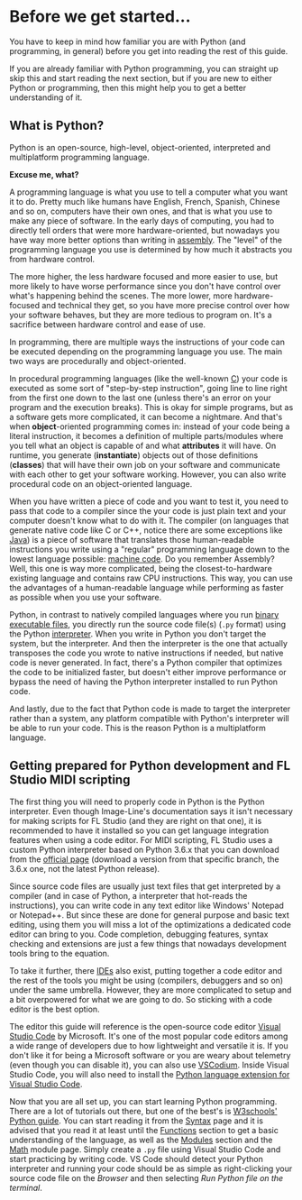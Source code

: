 # Before we get started...

You have to keep in mind how familiar you are with Python (and programming, in general) before you get into reading the rest of this guide.

If you are already familiar with Python programming, you can straight up skip this and start reading the next section, but if you are new to either Python or programming, then this might help you to get a better understanding of it.

## What is Python?

Python is an open-source, high-level, object-oriented, interpreted and multiplatform programming language.

**Excuse me, what?**

A programming language is what you use to tell a computer what you want it to do. Pretty much like humans have English, French, Spanish, Chinese and so on, computers have their own ones, and that is what you use to make any piece of software. In the early days of computing, you had to directly tell orders that were more hardware-oriented, but nowadays you have way more better options than writing in [assembly](https://en.wikipedia.org/wiki/Assembly_language). The "level" of the programming language you use is determined by how much it abstracts you from hardware control.

The more higher, the less hardware focused and more easier to use, but more likely to have worse performance since you don't have control over what's happening behind the scenes. The more lower, more hardware-focused and technical they get, so you have more precise control over how your software behaves, but they are more tedious to program on. It's a sacrifice between hardware control and ease of use.

In programming, there are multiple ways the instructions of your code can be executed depending on the programming language you use. The main two ways are procedurally and object-oriented.

In procedural programming languages (like the well-known [C](https://en.wikipedia.org/wiki/C_(programming_language))) your code is executed as some sort of "step-by-step instruction", going line to line right from the first one down to the last one (unless there's an error on your program and the execution breaks). This is okay for simple programs, but as a software gets more complicated, it can become a nightmare. And that's when **object**-oriented programming comes in: instead of your code being a literal instruction, it becomes a definition of multiple parts/modules where you tell what an object is capable of and what **attributes** it will have. On runtime, you generate (**instantiate**) objects out of those definitions (**classes**) that will have their own job on your software and communicate with each other to get your software working. However, you can also write procedural code on an object-oriented language.

When you have written a piece of code and you want to test it, you need to pass that code to a compiler since the your code is just plain text and your computer doesn't know what to do with it. The compiler (on languages that generate native code like C or C++, notice there are some exceptions like [Java](https://en.wikipedia.org/wiki/Java_compiler)) is a piece of software that translates those human-readable instructions you write using a "regular" programming language down to the lowest language possible: [machine code](https://en.wikipedia.org/wiki/Machine_code). Do you remember Assembly? Well, this one is way more complicated, being the closest-to-hardware existing language and contains raw CPU instructions. This way, you can use the advantages of a human-readable language while performing as faster as possible when you use your software.

Python, in contrast to natively compiled languages where you run [binary executable files](https://en.wikipedia.org/wiki/Executable), you directly run the source code file(s) (`.py` format) using the Python [interpreter](https://techterms.com/definition/interpreter). When you write in Python you don't target the system, but the interpreter. And then the interpreter is the one that actually transposes the code you wrote to native instructions if needed, but native code is never generated. In fact, there's a Python compiler that optimizes the code to be initialized faster, but doesn't either improve performance or bypass the need of having the Python interpreter installed to run Python code.

And lastly, due to the fact that Python code is made to target the interpreter rather than a system, any platform compatible with Python's interpreter will be able to run your code. This is the reason Python is a multiplatform language.

## Getting prepared for Python development and FL Studio MIDI scripting

The first thing you will need to properly code in Python is the Python interpreter. Even though Image-Line's documentation says it isn't necessary for making scripts for FL Studio (and they are right on that one), it is recommended to have it installed so you can get language integration features when using a code editor. For MIDI scripting, FL Studio uses a custom Python interpreter based on Python 3.6.x that you can download from the [official page](https://www.python.org/downloads/) (download a version from that specific branch, the 3.6.x one, not the latest Python release).

Since source code files are usually just text files that get interpreted by a compiler (and in case of Python, a interpreter that hot-reads the instructions), you can write code in any text editor like Windows' Notepad or Notepad++. But since these are done for general purpose and basic text editing, using them you will miss a lot of the optimizations a dedicated code editor can bring to you. Code completion, debugging features, syntax checking and extensions are just a few things that nowadays development tools bring to the equation.

To take it further, there [IDEs](https://en.wikipedia.org/wiki/Integrated_development_environment) also exist, putting together a code editor and the rest of the tools you might be using (compilers, debuggers and so on) under the same umbrella. However, they are more complicated to setup and a bit overpowered for what we are going to do. So sticking with a code editor is the best option.

The editor this guide will reference is the open-source code editor [Visual Studio Code](https://code.visualstudio.com/) by Microsoft. It's one of the most popular code editors among a wide range of developers due to how lightweight and versatile it is. If you don't like it for being a Microsoft software or you are weary about telemetry (even though you can disable it), you can also use [VSCodium](https://vscodium.com/). Inside Visual Studio Code, you will also need to install the [Python language extension for Visual Studio Code](https://marketplace.visualstudio.com/items?itemName=ms-python.python).

Now that you are all set up, you can start learning Python programming. There are a lot of tutorials out there, but one of the best's is [W3schools' Python guide](https://www.w3schools.com/python/default.asp). You can start reading it from the [Syntax](https://www.w3schools.com/python/python_syntax.asp) page and it is advised that you read it at least until the [Functions](https://www.w3schools.com/python/python_functions.asp) section to get a basic understanding of the language, as well as the [Modules](https://www.w3schools.com/python/python_modules.asp) section and the [Math](https://www.w3schools.com/python/python_math.asp) module page. Simply create a `.py` file using Visual Studio Code and start practicing by writing code. VS Code should detect your Python interpreter and running your code should be as simple as right-clicking your source code file on the *Browser* and then selecting *Run Python file on the terminal*.
